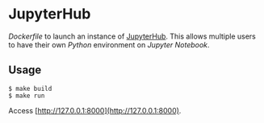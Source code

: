 # JupyterHub

*Dockerfile* to launch an instance of [JupyterHub](https://jupyterhub.readthedocs.io). This allows multiple users to have their own *Python* environment on *Jupyter Notebook*.

## Usage

```console
$ make build
$ make run
```

Access [http://127.0.0.1:8000](http://127.0.0.1:8000).
